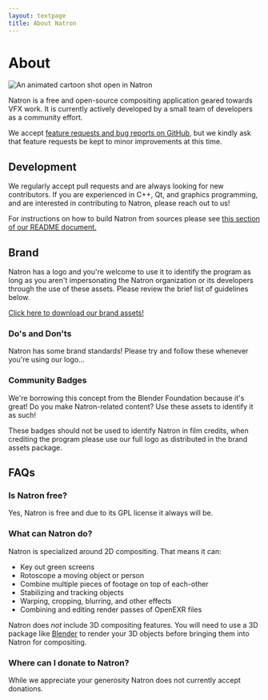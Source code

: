 ```yaml
---
layout: textpage
title: About Natron
---
```


# About

![An animated cartoon shot open in Natron](../img/about-screenshot.png)

Natron is a free and open-source compositing application geared towards VFX work. It is currently actively developed by a small team of developers as a community effort.

We accept [feature requests and bug reports on GitHub](https://github.com/natronGitHub/natron/issues), but we kindly ask that feature requests be kept to minor improvements at this time.

## Development

We regularly accept pull requests and are always looking for new contributors. If you are experienced in C++, Qt, and graphics programming, and are interested in contributing to Natron, please reach out to us!

For instructions on how to build Natron from sources please see [this section of our README document.](https://github.com/NatronGitHub/Natron#building-and-installing-from-source)

## Brand

Natron has a logo and you're welcome to use it to identify the program as long as you aren't impersonating the Natron organization or its developers through the use of these assets.  Please review the brief list of guidelines below.

[Click here to download our brand assets!](#)

### Do's and Don'ts

Natron has some brand standards!  Please try and follow these whenever you're using our logo...

### Community Badges

We're borrowing this concept from the Blender Foundation because it's great!  Do you make Natron-related content?  Use these assets to identify it as such!

These badges should not be used to identify Natron in film credits, when crediting the program please use our full logo as distributed in the brand assets package.

## FAQs

### Is Natron free?

Yes, Natron is free and due to its GPL license it always will be.

### What can Natron do?

Natron is specialized around 2D compositing. That means it can:

* Key out green screens
* Rotoscope a moving object or person
* Combine multiple pieces of footage on top of each-other
* Stabilizing and tracking objects
* Warping, cropping, blurring, and other effects
* Combining and editing render passes of OpenEXR files

Natron does *not* include 3D compositing features. You will need to use a 3D package like [Blender](https://www.blender.org/) to render your 3D objects before bringing them into Natron for compositing.

### Where can I donate to Natron?

While we appreciate your generosity Natron does not currently accept donations.
